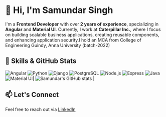 # 👋 Hi, I'm Samundar Singh

I'm a **Frontend Developer** with over **2 years of experience**, specializing in **Angular** and **Material UI**. Currently, I work at **Caterpillar Inc.**, where I focus on building scalable business applications, creating reusable components, and enhancing application security.I hold an MCA from College of Engineering Guindy, Anna University (batch-2022)
## 🚀 Skills & GitHub Stats
![Angular](https://img.shields.io/badge/Angular-DD0031?style=for-the-badge&logo=angular&logoColor=white) ![Python](https://img.shields.io/badge/Python-3776AB?style=for-the-badge&logo=python&logoColor=white) ![Django](https://img.shields.io/badge/Django-092E20?style=for-the-badge&logo=django&logoColor=white) ![PostgreSQL](https://img.shields.io/badge/PostgreSQL-316192?style=for-the-badge&logo=postgresql&logoColor=white) ![Node.js](https://img.shields.io/badge/Node.js-339933?style=for-the-badge&logo=nodedotjs&logoColor=white) ![Express](https://img.shields.io/badge/Express-000000?style=for-the-badge&logo=express&logoColor=white) ![Java](https://img.shields.io/badge/Java-007396?style=for-the-badge&logo=java&logoColor=white) ![Material UI](https://img.shields.io/badge/Material--UI-0081CB?style=for-the-badge&logo=mui&logoColor=white)| ![Samundar's GitHub stats](https://github-readme-stats.vercel.app/api?username=Samundar9525&show_icons=true&theme=radical) |
## 📫 Let's Connect
Feel free to reach out via [LinkedIn](https://www.linkedin.com/in/samundarsingh9525/)
